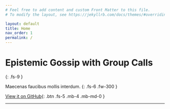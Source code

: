 ```yaml
---
# Feel free to add content and custom Front Matter to this file.
# To modify the layout, see https://jekyllrb.com/docs/themes/#overriding-theme-defaults

layout: default
title: Home
nav_order: 1
permalink: /
---
```


# Epistemic Gossip with Group Calls
{: .fs-9 }

Maecenas faucibus mollis interdum.
{: .fs-6 .fw-300 }

[View it on GitHub](https://github.com/RamonMeffert/lamas-tryouts){: .btn .fs-5 .mb-4 .mb-md-0 }

---

